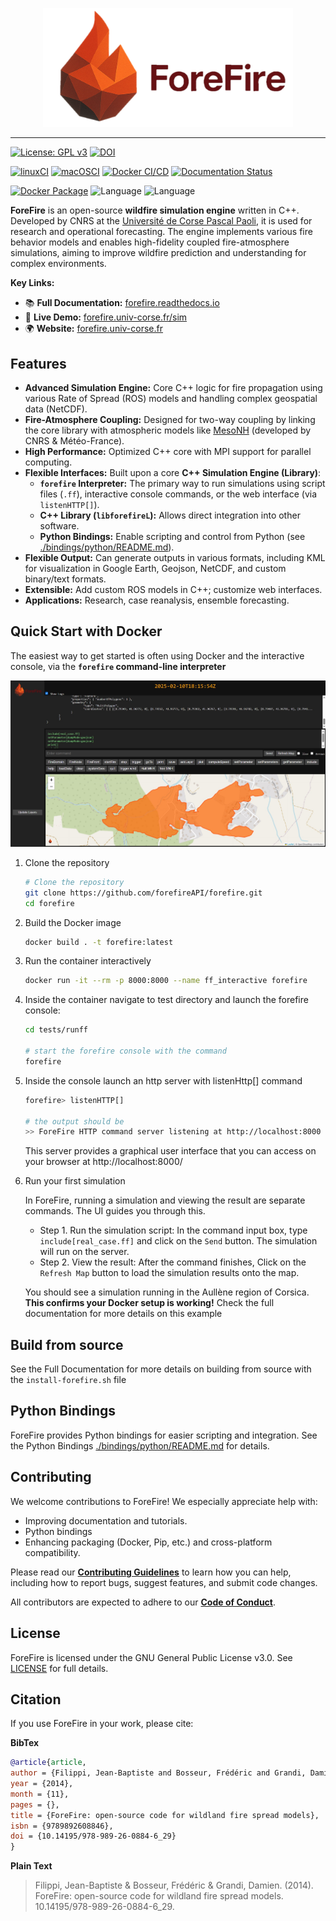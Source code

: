 <p align="center">
  <img src="./docs/source/_static/forefire.svg" alt="ForeFire Logo" width="400">
</p>


---
<!-- Identity & Citation -->
[![License: GPL v3](https://img.shields.io/badge/License-GPLv3-blue.svg)](https://www.gnu.org/licenses/gpl-3.0)
[![DOI](https://img.shields.io/badge/DOI-10.14195/978--989--26--0884--6_29-blue)](https://www.researchgate.net/publication/278769168_ForeFire_open-source_code_for_wildland_fire_spread_models) <!-- Or use Zenodo DOI if available -->
<!-- Project Health & Status -->
[![linuxCI](https://github.com/forefireAPI/forefire/actions/workflows/main.yml/badge.svg)](https://github.com/forefireAPI/forefire/actions/workflows/main.yml)
[![macOSCI](https://github.com/forefireAPI/forefire/actions/workflows/macos.yml/badge.svg)](https://github.com/forefireAPI/forefire/actions/workflows/macos.yml)
[![Docker CI/CD](https://github.com/forefireAPI/forefire/actions/workflows/docker.yml/badge.svg)](https://github.com/forefireAPI/forefire/actions/workflows/docker.yml)
[![Documentation Status](https://readthedocs.org/projects/forefire/badge/?version=latest)](https://forefire.readthedocs.io/en/latest/?badge=latest)
<!-- Distribution and Technical Stack -->
[![Docker Package](https://img.shields.io/badge/Docker-Package-blue?logo=docker&logoColor=white)](https://github.com/forefireAPI/forefire/pkgs/container/forefire)
![Language](https://img.shields.io/badge/C++-00599C?logo=c%2B%2B&logoColor=white)
![Language](https://img.shields.io/badge/Python-3776AB?logo=python&logoColor=white)


**ForeFire** is an open-source **wildfire simulation engine** written in C++. Developed by CNRS at the [Université de Corse Pascal Paoli](https://www.univ-corse.fr/), it is used for research and operational forecasting. The engine implements various fire behavior models and enables high-fidelity coupled fire-atmosphere simulations, aiming to improve wildfire prediction and understanding for complex environments.


**Key Links:**
- 📚 **Full Documentation:** [forefire.readthedocs.io](https://forefire.readthedocs.io/en/latest/)
- 🚀 **Live Demo:** [forefire.univ-corse.fr/sim](http://forefire.univ-corse.fr/sim)
- 🌍 **Website:** [forefire.univ-corse.fr](https://forefire.univ-corse.fr/)

## Features

*   **Advanced Simulation Engine:** Core C++ logic for fire propagation using various Rate of Spread (ROS) models and handling complex geospatial data (NetCDF).
*   **Fire-Atmosphere Coupling:** Designed for two-way coupling by linking the core library with atmospheric models like [MesoNH](https://mesonh.aero.obs-mip.fr/mesonh/) (developed by CNRS & Météo-France).
*   **High Performance:** Optimized C++ core with MPI support for parallel computing.
*   **Flexible Interfaces:** Built upon a core **C++ Simulation Engine (Library)**:
    *   **`forefire` Interpreter:** The primary way to run simulations using script files (`.ff`), interactive console commands, or the web interface (via `listenHTTP[]`).
    *   **C++ Library (`libforefireL`):** Allows direct integration into other software.
    *   **Python Bindings:** Enable scripting and control from Python (see [./bindings/python/README.md](./bindings/python/README.md)).
*   **Flexible Output:** Can generate outputs in various formats, including KML for visualization in Google Earth, Geojson, NetCDF, and custom binary/text formats.
*   **Extensible:** Add custom ROS models in C++; customize web interfaces.
*   **Applications:** Research, case reanalysis, ensemble forecasting.


## Quick Start with Docker

The easiest way to get started is often using Docker and the interactive console, via the **`forefire` command-line interpreter** 

![ForeFire Web UI showing a simulation example](docs/source/_static/images/gui_real_case_ff.jpg)

1. Clone the repository
    
    ``` bash
    # Clone the repository
    git clone https://github.com/forefireAPI/forefire.git
    cd forefire
    ```

2. Build the Docker image 

    ```bash
    docker build . -t forefire:latest
    ```

3. Run the container interactively

    ```bash
    docker run -it --rm -p 8000:8000 --name ff_interactive forefire
    ```
4. Inside the container navigate to test directory and launch the forefire console:
    ```bash
    cd tests/runff

    # start the forefire console with the command
    forefire
    ```

5. Inside the console launch an http server with listenHttp[] command

    ```bash
    forefire> listenHTTP[]

    # the output should be
    >> ForeFire HTTP command server listening at http://localhost:8000
    ```

    This server provides a graphical user interface that you can access on your browser at http://localhost:8000/

6. Run your first simulation
    
    In ForeFire, running a simulation and viewing the result are separate commands. The UI guides you through this.
    - Step 1. Run the simulation script: In the command input box, type `include[real_case.ff]` and click on the `Send` button. The simulation will run on the server.
    - Step 2. View the result: After the command finishes, Click on the `Refresh Map` button to load the simulation results onto the map.
    
    You should see a simulation running in the Aullène region of Corsica. **This confirms your Docker setup is working!** Check the full documentation for more details on this example

## Build from source

See the Full Documentation for more details on building from source with the `install-forefire.sh` file

## Python Bindings
ForeFire provides Python bindings for easier scripting and integration. See the Python Bindings [./bindings/python/README.md](./bindings/python/README.md) for details.

## Contributing

We welcome contributions to ForeFire! We especially appreciate help with:

- Improving documentation and tutorials.
- Python bindings
- Enhancing packaging (Docker, Pip, etc.) and cross-platform compatibility.

 Please read our **[Contributing Guidelines](CONTRIBUTING.md)** to learn how you can help, including how to report bugs, suggest features, and submit code changes.

All contributors are expected to adhere to our **[Code of Conduct](CODE_OF_CONDUCT.md)**.


## License
ForeFire is licensed under the GNU General Public License v3.0. See [LICENSE](./LICENSE) for full details.

## Citation
If you use ForeFire in your work, please cite:

**BibTex**
```bibtex
@article{article,
author = {Filippi, Jean-Baptiste and Bosseur, Frédéric and Grandi, Damien},
year = {2014},
month = {11},
pages = {},
title = {ForeFire: open-source code for wildland fire spread models},
isbn = {9789892608846},
doi = {10.14195/978-989-26-0884-6_29}
}
```

**Plain Text**
> Filippi, Jean-Baptiste & Bosseur, Frédéric & Grandi, Damien. (2014). ForeFire: open-source code for wildland fire spread models. 10.14195/978-989-26-0884-6_29. 
